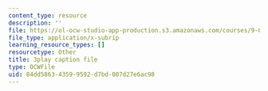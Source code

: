 ```yaml
---
content_type: resource
description: ''
file: https://ol-ocw-studio-app-production.s3.amazonaws.com/courses/9-00sc-introduction-to-psychology-fall-2011/84dd586343599592d7bd007d27e6ac98_t73rjeOj0eY.srt
file_type: application/x-subrip
learning_resource_types: []
resourcetype: Other
title: 3play caption file
type: OCWFile
uid: 84dd5863-4359-9592-d7bd-007d27e6ac98
---
```

